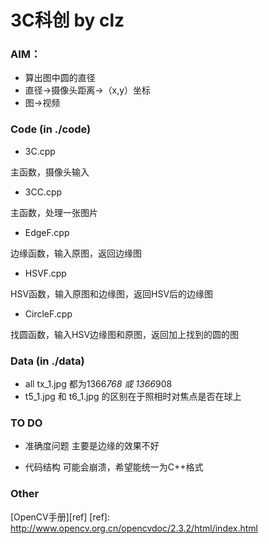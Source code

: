 3C科创 by clz
===============
### AIM：

* 算出图中圆的直径
* 直径->摄像头距离->（x,y）坐标
* 图->视频

### Code (in ./code)

* 3C.cpp

主函数，摄像头输入

* 3CC.cpp

主函数，处理一张图片

* EdgeF.cpp

边缘函数，输入原图，返回边缘图

* HSVF.cpp

HSV函数，输入原图和边缘图，返回HSV后的边缘图

* CircleF.cpp

找圆函数，输入HSV边缘图和原图，返回加上找到的圆的图

### Data (in ./data)
* all tx_1.jpg 都为1366*768 或 1366*908
* t5_1.jpg 和 t6_1.jpg 的区别在于照相时对焦点是否在球上

### TO DO
* 准确度问题
主要是边缘的效果不好

* 代码结构
可能会崩溃，希望能统一为C++格式

### Other
[OpenCV手册][ref]
[ref]: http://www.opencv.org.cn/opencvdoc/2.3.2/html/index.html

